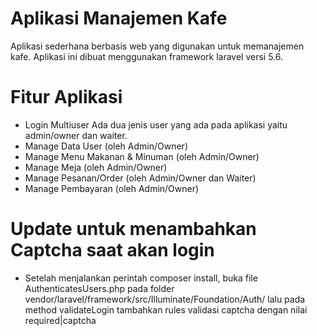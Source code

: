 # Aplikasi Manajemen Kafe
Aplikasi sederhana berbasis web yang digunakan untuk memanajemen kafe. Aplikasi ini dibuat menggunakan framework laravel versi 5.6.
# Fitur Aplikasi
- Login Multiuser
    Ada dua jenis user yang ada pada aplikasi yaitu admin/owner dan waiter.
- Manage Data User (oleh Admin/Owner)
- Manage Menu Makanan & Minuman (oleh Admin/Owner)
- Manage Meja (oleh Admin/Owner)
- Manage Pesanan/Order (oleh Admin/Owner dan Waiter)
- Manage Pembayaran (oleh Admin/Owner)
# Update untuk menambahkan Captcha saat akan login
- Setelah menjalankan perintah composer install, buka file AuthenticatesUsers.php pada folder vendor/laravel/framework/src/Illuminate/Foundation/Auth/ lalu pada method validateLogin tambahkan rules validasi captcha dengan nilai required|captcha
